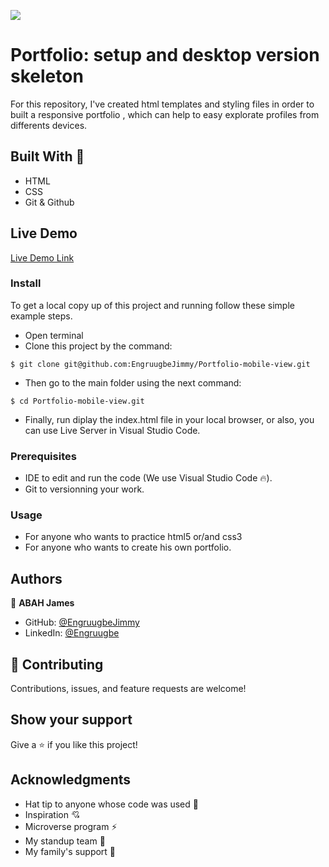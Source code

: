 ![](https://img.shields.io/badge/Microverse-blueviolet) 

# Portfolio: setup and desktop version skeleton

For this repository, I've created html templates and styling files in order to built a responsive portfolio ,  which can help to easy explorate  profiles from differents devices.

## Built With 🔨

- HTML
- CSS
- Git & Github

## Live Demo

[Live Demo Link](https://EngruugbeJimmy.github.io/Portfolio-mobile-view/)

### Install

To get a local copy up of this project  and running follow these simple example steps.
- Open terminal
- Clone this project by the command: 

```
$ git clone git@github.com:EngruugbeJimmy/Portfolio-mobile-view.git
```

- Then go to the main folder using the next command:

```
$ cd Portfolio-mobile-view.git
```

- Finally, run diplay the index.html file in your local browser, or also, you can use Live Server in Visual Studio Code.



### Prerequisites

- IDE to edit and run the code (We use Visual Studio Code 🔥).
- Git to versionning your work.


### Usage

- For anyone who wants to practice html5 or/and css3
- For anyone who wants to create his own portfolio.


## Authors

👤 **ABAH James**

- GitHub: [@EngruugbeJimmy](https://github.com/EngruugbeJimmy)
- LinkedIn: [@Engruugbe](https://www.linkedin.com/in/abah-james-ugbede-356982159/)


## 🤝 Contributing

Contributions, issues, and feature requests are welcome!



## Show your support

Give a ⭐️ if you like this project!


## Acknowledgments

- Hat tip to anyone whose code was used 🔰
- Inspiration 💘
- Microverse program ⚡
- My standup team 🏹
- My family's support 🙌
